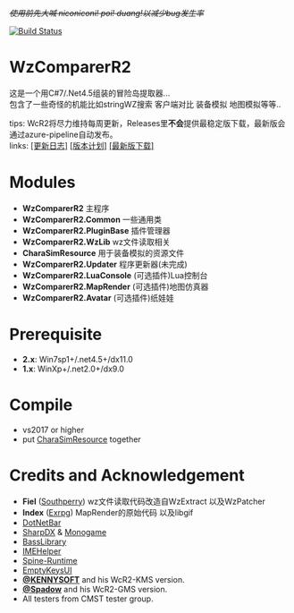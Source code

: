 *<s>使用前先大喊 niconiconi! poi! duang!以减少bug发生率</s>*  

[![Build Status](https://dev.azure.com/kagamiastudio/WzComparerR2/_apis/build/status/Kagamia.WzComparerR2?branchName=master)](https://dev.azure.com/kagamiastudio/WzComparerR2/_build/latest?definitionId=4&branchName=master)

# WzComparerR2
这是一个用C#7/.Net4.5组装的冒险岛提取器...  
包含了一些奇怪的机能比如stringWZ搜索 客户端对比 装备模拟 地图模拟等等..  

tips: WcR2将尽力维持每周更新，Releases里**不会**提供最稳定版下载，最新版会通过azure-pipeline自动发布。  
links: [\[更新日志\]](https://github.com/Kagamia/WzComparerR2/tree/master/UpdateLogs)  [\[版本计划\]](https://github.com/Kagamia/WzComparerR2/wiki/Roadmap)  [\[最新版下载\]](https://github.com/Kagamia/WzComparerR2/releases/tag/ci-build)

# Modules
- **WzComparerR2** 主程序
- **WzComparerR2.Common** 一些通用类
- **WzComparerR2.PluginBase** 插件管理器
- **WzComparerR2.WzLib** wz文件读取相关
- **CharaSimResource** 用于装备模拟的资源文件
- **WzComparerR2.Updater** 程序更新器(未完成)
- **WzComparerR2.LuaConsole** (可选插件)Lua控制台
- **WzComparerR2.MapRender** (可选插件)地图仿真器
- **WzComparerR2.Avatar** (可选插件)纸娃娃

# Prerequisite
- **2.x**: Win7sp1+/.net4.5+/dx11.0
- **1.x**: WinXp+/.net2.0+/dx9.0

# Compile
- vs2017 or higher
- put [CharaSimResource](https://github.com/Kagamia/CharaSimResource) together

# Credits and Acknowledgement
- **Fiel** ([Southperry](http://www.southperry.net))  wz文件读取代码改造自WzExtract 以及WzPatcher
- **Index** ([Exrpg](http://bbs.exrpg.com/space-uid-137285.html)) MapRender的原始代码 以及libgif
- [DotNetBar](http://www.devcomponents.com/)
- [SharpDX](https://github.com/sharpdx/SharpDX) & [Monogame](https://github.com/MonoGame/MonoGame)
- [BassLibrary](http://www.un4seen.com/)
- [IMEHelper](https://github.com/JLChnToZ/IMEHelper)
- [Spine-Runtime](https://github.com/EsotericSoftware/spine-runtimes)
- [EmptyKeysUI](https://github.com/EmptyKeys)
- **[@KENNYSOFT](https://github.com/KENNYSOFT)** and his WcR2-KMS version.
- **[@Spadow](https://github.com/Sunaries)** and his WcR2-GMS version.
- All testers from CMST tester group.
